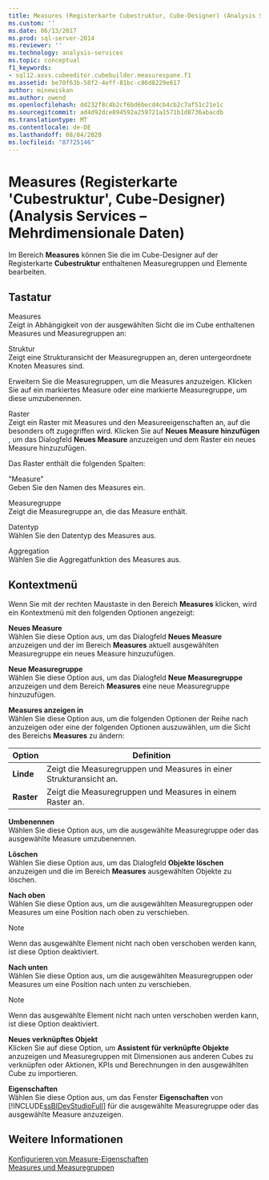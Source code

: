 ```yaml
---
title: Measures (Registerkarte Cubestruktur, Cube-Designer) (Analysis Services-Mehrdimensionale Daten) | Microsoft-Dokumentation
ms.custom: ''
ms.date: 06/13/2017
ms.prod: sql-server-2014
ms.reviewer: ''
ms.technology: analysis-services
ms.topic: conceptual
f1_keywords:
- sql12.asvs.cubeeditor.cubebuilder.measurespane.f1
ms.assetid: be70f63b-58f2-4eff-81bc-c86d8229e617
author: minewiskan
ms.author: owend
ms.openlocfilehash: dd232f8c4b2cf6bd6becd4cb4cb2c7af51c21e1c
ms.sourcegitcommit: ad4d92dce894592a259721a1571b1d8736abacdb
ms.translationtype: MT
ms.contentlocale: de-DE
ms.lasthandoff: 08/04/2020
ms.locfileid: "87725146"
---
```

# <a name="measures-cube-structure-tab-cube-designer-analysis-services---multidimensional-data"></a>Measures (Registerkarte 'Cubestruktur', Cube-Designer) (Analysis Services – Mehrdimensionale Daten)
  Im Bereich **Measures** können Sie die im Cube-Designer auf der Registerkarte **Cubestruktur** enthaltenen Measuregruppen und Elemente bearbeiten.  
  
## <a name="options"></a>Tastatur  
 Measures  
 Zeigt in Abhängigkeit von der ausgewählten Sicht die im Cube enthaltenen Measures und Measuregruppen an:  
  
 Struktur  
 Zeigt eine Strukturansicht der Measuregruppen an, deren untergeordnete Knoten Measures sind.  
  
 Erweitern Sie die Measuregruppen, um die Measures anzuzeigen. Klicken Sie auf ein markiertes Measure oder eine markierte Measuregruppe, um diese umzubenennen.  
  
 Raster  
 Zeigt ein Raster mit Measures und den Measureeigenschaften an, auf die besonders oft zugegriffen wird. Klicken Sie auf **Neues Measure hinzufügen** , um das Dialogfeld **Neues Measure** anzuzeigen und dem Raster ein neues Measure hinzuzufügen.  
  
 Das Raster enthält die folgenden Spalten:  
  
 "Measure"  
 Geben Sie den Namen des Measures ein.  
  
 Measuregruppe  
 Zeigt die Measuregruppe an, die das Measure enthält.  
  
 Datentyp  
 Wählen Sie den Datentyp des Measures aus.  
  
 Aggregation  
 Wählen Sie die Aggregatfunktion des Measures aus.  
  
## <a name="context-menu"></a>Kontextmenü  
 Wenn Sie mit der rechten Maustaste in den Bereich **Measures** klicken, wird ein Kontextmenü mit den folgenden Optionen angezeigt:  
  
 **Neues Measure**  
 Wählen Sie diese Option aus, um das Dialogfeld **Neues Measure** anzuzeigen und der im Bereich **Measures** aktuell ausgewählten Measuregruppe ein neues Measure hinzuzufügen.  
  
 **Neue Measuregruppe**  
 Wählen Sie diese Option aus, um das Dialogfeld **Neue Measuregruppe** anzuzeigen und dem Bereich **Measures** eine neue Measuregruppe hinzuzufügen.  
  
 **Measures anzeigen in**  
 Wählen Sie diese Option aus, um die folgenden Optionen der Reihe nach anzuzeigen oder eine der folgenden Optionen auszuwählen, um die Sicht des Bereichs **Measures** zu ändern:  
  
|Option|Definition|  
|------------|----------------|  
|**Linde**|Zeigt die Measuregruppen und Measures in einer Strukturansicht an.|  
|**Raster**|Zeigt die Measuregruppen und Measures in einem Raster an.|  
  
 **Umbenennen**  
 Wählen Sie diese Option aus, um die ausgewählte Measuregruppe oder das ausgewählte Measure umzubenennen.  
  
 **Löschen**  
 Wählen Sie diese Option aus, um das Dialogfeld **Objekte löschen** anzuzeigen und die im Bereich **Measures** ausgewählten Objekte zu löschen.  
  
 **Nach oben**  
 Wählen Sie diese Option aus, um die ausgewählten Measuregruppen oder Measures um eine Position nach oben zu verschieben.  
  
> [!NOTE]  
>  Wenn das ausgewählte Element nicht nach oben verschoben werden kann, ist diese Option deaktiviert.  
  
 **Nach unten**  
 Wählen Sie diese Option aus, um die ausgewählten Measuregruppen oder Measures um eine Position nach unten zu verschieben.  
  
> [!NOTE]  
>  Wenn das ausgewählte Element nicht nach unten verschoben werden kann, ist diese Option deaktiviert.  
  
 **Neues verknüpftes Objekt**  
 Klicken Sie auf diese Option, um **Assistent für verknüpfte Objekte** anzuzeigen und Measuregruppen mit Dimensionen aus anderen Cubes zu verknüpfen oder Aktionen, KPIs und Berechnungen in den ausgewählten Cube zu importieren.  
  
 **Eigenschaften**  
 Wählen Sie diese Option aus, um das Fenster **Eigenschaften** von [!INCLUDE[ssBIDevStudioFull](../includes/ssbidevstudiofull-md.md)] für die ausgewählte Measuregruppe oder das ausgewählte Measure anzuzeigen.  
  
## <a name="see-also"></a>Weitere Informationen  
 [Konfigurieren von Measure-Eigenschaften](multidimensional-models/configure-measure-properties.md)   
 [Measures und Measuregruppen](multidimensional-models/measures-and-measure-groups.md)  
  
  
